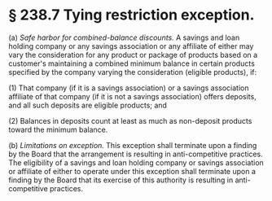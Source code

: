 # § 238.7   Tying restriction exception.

(a) *Safe harbor for combined-balance discounts.* A savings and loan holding company or any savings association or any affiliate of either may vary the consideration for any product or package of products based on a customer's maintaining a combined minimum balance in certain products specified by the company varying the consideration (eligible products), if:


(1) That company (if it is a savings association) or a savings association affiliate of that company (if it is not a savings association) offers deposits, and all such deposits are eligible products; and


(2) Balances in deposits count at least as much as non-deposit products toward the minimum balance.


(b) *Limitations on exception.* This exception shall terminate upon a finding by the Board that the arrangement is resulting in anti-competitive practices. The eligibility of a savings and loan holding company or savings association or affiliate of either to operate under this exception shall terminate upon a finding by the Board that its exercise of this authority is resulting in anti-competitive practices.




